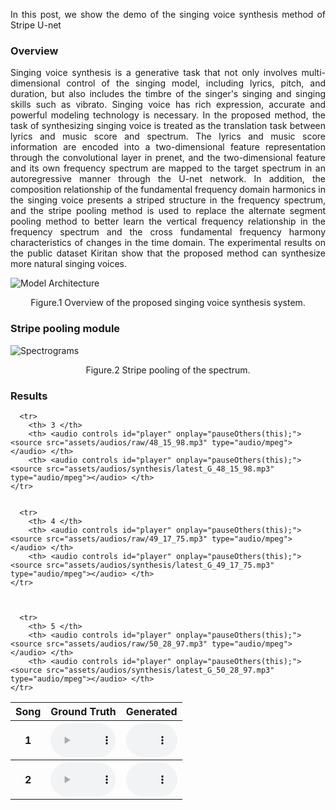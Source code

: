 <p align="justify">
In this post, we show the demo of the singing voice synthesis method of Stripe U-net
</p>

### Overview
<p align="justify">
Singing voice synthesis is a generative task that not only involves multi-dimensional control of the singing model, including lyrics, pitch, and duration, but also includes the timbre of the singer's singing and singing skills such as vibrato. Singing voice has rich expression, accurate and powerful modeling technology is necessary. In the proposed method, the task of synthesizing singing voice is treated as the translation task between lyrics and music score and spectrum. The lyrics and music score information are encoded into a two-dimensional feature representation through the convolutional layer in prenet, and the two-dimensional feature and its own frequency spectrum are mapped to the target spectrum in an autoregressive manner through the U-net network. In addition, the composition relationship of the fundamental frequency domain harmonics in the singing voice presents a striped structure in the frequency spectrum, and the stripe pooling method is used to replace the alternate segment pooling method to better learn the vertical frequency relationship in the frequency spectrum and the cross fundamental frequency harmony characteristics of changes in the time domain. The experimental results on the public dataset Kiritan show that the proposed method can synthesize more natural singing voices.
</p>

![Model Architecture ](assets/imgae/fig1.png)
<p align="center">Figure.1 Overview of the proposed singing voice synthesis system.</p>

### Stripe pooling module

![Spectrograms](assets/imgae/fig2.png)
<p align="center">Figure.2 Stripe pooling of the spectrum.</p>

### Results

<script>
function pauseOthers(ele) {
    $("audio").not(ele).each(function (index, audio) {audio.pause();});
}
</script>

<style>
.main-content table {
    display: inline-table;
}
table {
    table-layout:fixed;
    width: 100%;
    overflow: hidden;
}
#player{
    width: 100%;
}
</style>

<table>
    <tr>
        <th> Song </th>
        <th> Ground Truth</th>
        <th> Generated </th>
    </tr>
    <tr>
        <th> 1 </th>
        <th> <audio controls id="player" onplay="pauseOthers(this);"><source src="assets/audios/raw/46_48_110.mp3" type="audio/mpeg"></audio> </th>
        <th> <audio controls id="player" onplay="pauseOthers(this);"><source src="assets/audios/synthesis/latest_G_46_48_110.mp3" type="audio/mpeg"></audio> </th>
    </tr>
    <tr>
        <th> 2</th>
        <th> <audio controls id="player" onplay="pauseOthers(this);"><source src="assets/audios/raw/47_14_92.mp3" type="audio/mpeg"></audio> </th>
        <th> <audio controls id="player" onplay="pauseOthers(this);"><source src="assets/audios/synthesis/latest_G_47_14_92.mp3" type="audio/mpeg"></audio> </th>
    </tr>
    
      <tr>
        <th> 3 </th>
        <th> <audio controls id="player" onplay="pauseOthers(this);"><source src="assets/audios/raw/48_15_98.mp3" type="audio/mpeg"></audio> </th>
        <th> <audio controls id="player" onplay="pauseOthers(this);"><source src="assets/audios/synthesis/latest_G_48_15_98.mp3" type="audio/mpeg"></audio> </th>
    </tr>
    
    
      <tr>
        <th> 4 </th>
        <th> <audio controls id="player" onplay="pauseOthers(this);"><source src="assets/audios/raw/49_17_75.mp3" type="audio/mpeg"></audio> </th>
        <th> <audio controls id="player" onplay="pauseOthers(this);"><source src="assets/audios/synthesis/latest_G_49_17_75.mp3" type="audio/mpeg"></audio> </th>
    </tr>
    
    
    
      <tr>
        <th> 5 </th>
        <th> <audio controls id="player" onplay="pauseOthers(this);"><source src="assets/audios/raw/50_28_97.mp3" type="audio/mpeg"></audio> </th>
        <th> <audio controls id="player" onplay="pauseOthers(this);"><source src="assets/audios/synthesis/latest_G_50_28_97.mp3" type="audio/mpeg"></audio> </th>
    </tr>

</table>